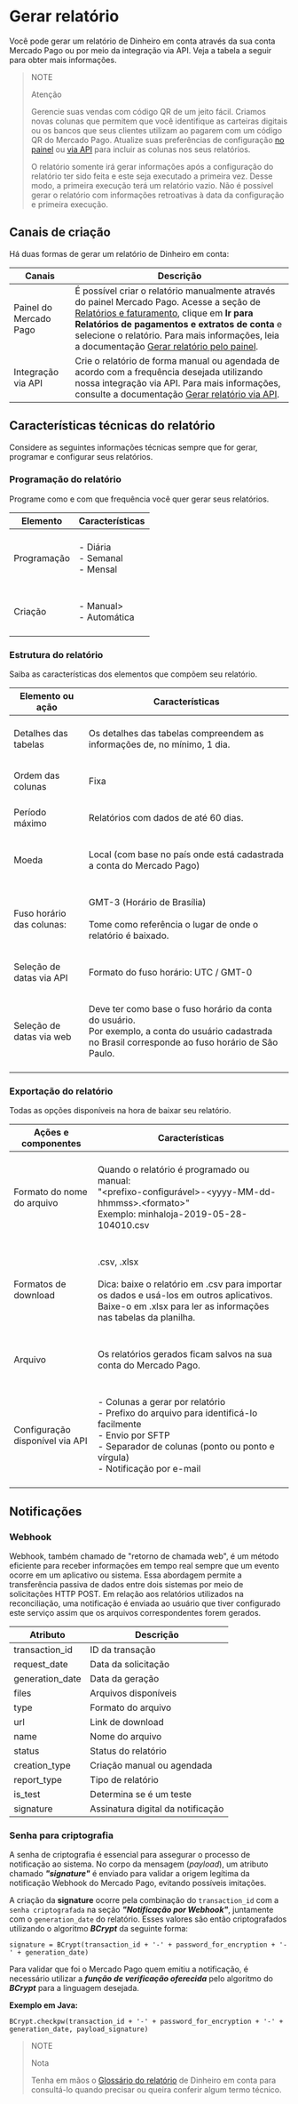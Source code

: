 # Gerar relatório

Você pode gerar um relatório de Dinheiro em conta através da sua conta Mercado Pago ou por meio da integração via API. Veja a tabela a seguir para obter mais informações.

> NOTE
>
> Atenção
>
> Gerencie suas vendas com código QR de um jeito fácil. Criamos novas colunas que permitem que você identifique as carteiras digitais ou os bancos que seus clientes utilizam ao pagarem com um código QR do Mercado Pago. Atualize suas preferências de configuração [no painel](https://www.mercadopago[FAKER][URL][DOMAIN]/balance/reports/settlement/settings) ou [via API](/developers/pt/guides/additional-content/reports/account-money/api) para incluir as colunas nos seus relatórios.
> 
> O relatório somente irá gerar informações após a configuração do relatório ter sido feita e este seja executado a primeira vez.
Desse modo, a primeira execução terá um relatório vazio. Não é possível gerar o relatório com informações retroativas à data da configuração e primeira execução.

## Canais de criação

Há duas formas de gerar um relatório de Dinheiro em conta:

| Canais | Descrição |
| --- | --- |
| Painel do Mercado Pago | É possível criar o relatório manualmente através do painel Mercado Pago. Acesse a seção de [Relatórios e faturamento](https://www.mercadopago.com.br/movements), clique em **Ir para Relatórios de pagamentos e extratos de conta** e selecione o relatório. Para mais informações, leia a documentação [Gerar relatório pelo painel](/developers/pt/guides/additional-content/reports/account-money/panel). |
| Integração via API | Crie o relatório de forma manual ou agendada de acordo com a frequência desejada utilizando nossa integração via API. Para mais informações, consulte a documentação [Gerar relatório via API](https://www.mercadopago[FAKER][URL][DOMAIN]/developers/pt/guides/additional-content/reports/account-money/api). |

## Características técnicas do relatório

Considere as seguintes informações técnicas sempre que for gerar, programar e configurar seus relatórios.

### Programação do relatório

Programe como e com que frequência você quer gerar seus relatórios. 

| Elemento | Características |
| --- | --- |
| Programação | <br/>- Diária<br/> - Semanal<br/>- Mensal<br/><br/> |
| Criação | <br/>- Manual><br/>- Automática<br/><br/> |

### Estrutura do relatório

Saiba as características dos elementos que compõem seu relatório.

| Elemento ou ação | Características |
| --- | --- |
| Detalhes das tabelas | <br/>Os detalhes das tabelas compreendem as informações de, no mínimo, 1 dia. <br/> <br/> |
| Ordem das colunas |<br/> Fixa <br/> <br/> |
| Período máximo | <br/> Relatórios com dados de até 60 dias. <br/> <br/> |
| Moeda | <br/> Local (com base no país onde está cadastrada a conta do Mercado Pago) <br/> <br/> |
| Fuso horário das colunas: | <br/> GMT-3 (Horário de Brasília) <br/> <br> Tome como referência o lugar de onde o relatório é baixado. <br/><br/> |
| Seleção de datas via API |<br/> Formato do fuso horário: UTC / GMT-0 <br/> <br/> |
| Seleção de datas via web | <br/> Deve ter como base o fuso horário da conta do usuário.<br/> Por exemplo, a conta do usuário cadastrada no Brasil corresponde ao fuso horário de São Paulo. <br/> <br/> |

### Exportação do relatório

Todas as opções disponíveis na hora de baixar seu relatório.

| Ações e componentes | Características |
| --- | --- |
| Formato do nome do arquivo | <br/>Quando o relatório é programado ou manual:<br/> "&#60;prefixo-configurável&#62;-<span>&#60;yyyy-MM-dd-hhmmss&#62;.&#60;formato&#62;</span>" <br/> Exemplo: minhaloja-2019-05-28-104010.csv<br/><br/> |
| Formatos de download | <br/>.csv, .xlsx <br/><br/>Dica: baixe o relatório em .csv para importar os dados e usá-los em outros aplicativos. Baixe-o em .xlsx para ler as informações nas tabelas da planilha. <br/><br/> |
| Arquivo | <br/>Os relatórios gerados ficam salvos na sua conta do Mercado Pago.<br/><br/> |
| Configuração disponível via API | <br/>- Colunas a gerar por relatório<br/> - Prefixo do arquivo para identificá-lo facilmente<br/> - Envio por SFTP<br/> - Separador de colunas (ponto ou ponto e vírgula)<br/> - Notificação por e-mail<br/><br/> |

## Notificações

### Webhook

Webhook, também chamado de "retorno de chamada web", é um método eficiente para receber informações em tempo real sempre que um evento ocorre em um aplicativo ou sistema. Essa abordagem permite a transferência passiva de dados entre dois sistemas por meio de solicitações HTTP POST. Em relação aos relatórios utilizados na reconciliação, uma notificação é enviada ao usuário que tiver configurado este serviço assim que os arquivos correspondentes forem gerados.

| Atributo        | Descrição                         |
|-----------------|-----------------------------------|
| transaction_id  | ID da transação                   |
| request_date    | Data da solicitação               |
| generation_date | Data da geração                   |
| files           | Arquivos disponíveis              |
| type            | Formato do arquivo                |
| url             | Link de download                  |
| name            | Nome do arquivo                   |
| status          | Status do relatório               |
| creation_type   | Criação manual ou agendada        |
| report_type     | Tipo de relatório                 |
| is_test         | Determina se é um teste           |
| signature       | Assinatura digital da notificação |

### Senha para criptografia

A senha de criptografia é essencial para assegurar o processo de notificação ao sistema. No corpo da mensagem (_payload_), um atributo chamado **_"signature"_** é enviado para validar a origem legítima da notificação Webhook do Mercado Pago, evitando possíveis imitações.

A criação da **signature** ocorre pela combinação do `transaction_id` com a `senha criptografada` na seção **_"Notificação por Webhook"_**, juntamente com o `generation_date` do relatório. Esses valores são então criptografados utilizando o algoritmo **_BCrypt_** da seguinte forma:

`signature = BCrypt(transaction_id + '-' + password_for_encryption + '-' + generation_date)`

Para validar que foi o Mercado Pago quem emitiu a notificação, é necessário utilizar a **_função de verificação oferecida_** pelo algoritmo do **_BCrypt_** para a linguagem desejada.

**Exemplo em Java:**

`BCrypt.checkpw(transaction_id + '-' + password_for_encryption + '-' + generation_date, payload_signature)`

> NOTE
>
> Nota
>
> Tenha em mãos o [Glossário do relatório](/developers/pt/guides/additional-content/reports/account-money/glossary) de Dinheiro em conta para consultá-lo quando precisar ou queira conferir algum termo técnico.
